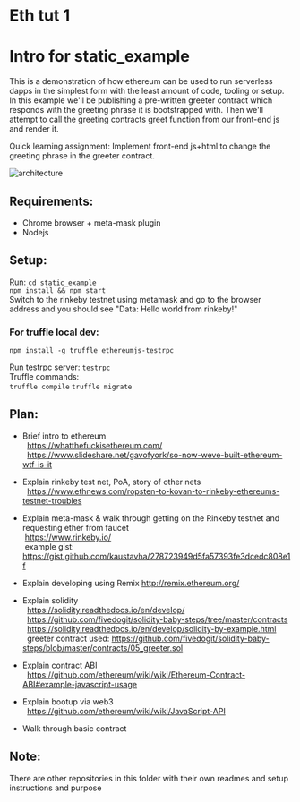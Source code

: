 # Eth tut 1

# Intro for static_example

This is a demonstration of how ethereum can be used to run serverless dapps in the simplest form with the least amount of code, tooling or setup.  
In this example we'll be publishing a pre-written greeter contract which responds with the greeting phrase it is bootstrapped with. Then we'll attempt to call the greeting contracts greet function from our front-end js and render it.   

Quick learning assignment: Implement front-end js+html to change the greeting phrase in the greeter contract.

![architecture](https://cdn-images-1.medium.com/max/1600/1*y7Cdz1uGBGLxZ3ekIE13RA.png)

## Requirements:
  - Chrome browser + meta-mask plugin
  - Nodejs

## Setup:
Run:
`cd static_example`  
`npm install && npm start`  
Switch to the rinkeby testnet using metamask and go to the browser address and you should see "Data: Hello world from rinkeby!"

### For truffle local dev:
```
npm install -g truffle ethereumjs-testrpc
```
Run testrpc server: `testrpc`  
Truffle commands:  
`truffle compile`
`truffle migrate`

## Plan:
 - Brief intro to ethereum    
   https://whatthefuckisethereum.com/   
   https://www.slideshare.net/gavofyork/so-now-weve-built-ethereum-wtf-is-it  

 - Explain rinkeby test net, PoA, story of other nets   
   https://www.ethnews.com/ropsten-to-kovan-to-rinkeby-ethereums-testnet-troubles

 - Explain meta-mask & walk through getting on the Rinkeby testnet and requesting ether from faucet   
  https://www.rinkeby.io/    
  example gist: https://gist.github.com/kaustavha/278723949d5fa57393fe3dcedc808e1f  

 - Explain developing using Remix
   http://remix.ethereum.org/

 - Explain solidity   
   https://solidity.readthedocs.io/en/develop/     
   https://github.com/fivedogit/solidity-baby-steps/tree/master/contracts   
   https://solidity.readthedocs.io/en/develop/solidity-by-example.html    
   greeter contract used: https://github.com/fivedogit/solidity-baby-steps/blob/master/contracts/05_greeter.sol  

 - Explain contract ABI   
   https://github.com/ethereum/wiki/wiki/Ethereum-Contract-ABI#example-javascript-usage  

 - Explain bootup via web3    
   https://github.com/ethereum/wiki/wiki/JavaScript-API    
 - Walk through basic contract   

## Note:
There are other repositories in this folder with their own readmes and setup instructions and purpose
